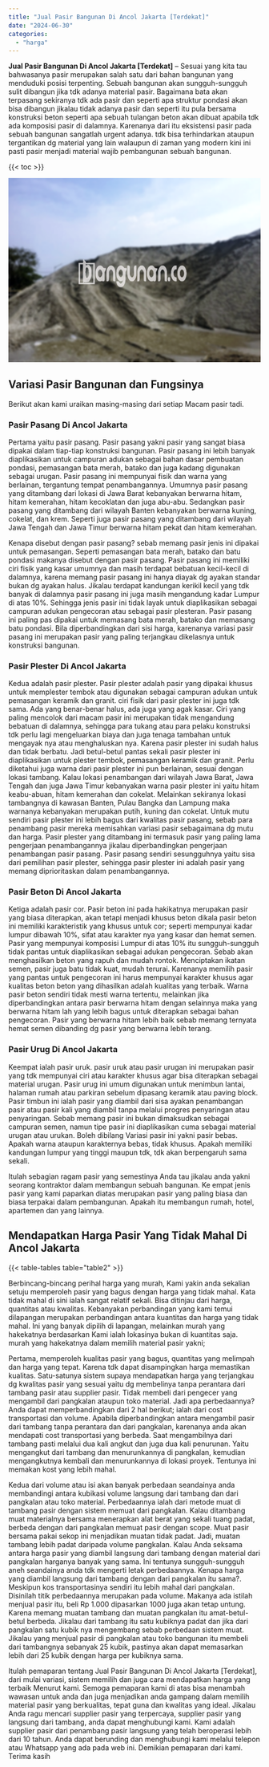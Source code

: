 ```yaml
---
title: "Jual Pasir Bangunan Di Ancol Jakarta [Terdekat]"
date: "2024-06-30"
categories: 
  - "harga"
---
```


**Jual Pasir Bangunan Di Ancol Jakarta \[Terdekat\]** – Sesuai yang kita tau bahwasanya pasir merupakan salah satu dari bahan bangunan yang menduduki posisi terpenting. Sebuah bangunan akan sungguh-sungguh sulit dibangun jika tdk adanya material pasir. Bagaimana bata akan terpasang sekiranya tdk ada pasir dan seperti apa struktur pondasi akan bisa dibangun jikalau tidak adanya pasir dan seperti itu pula bersama konstruksi beton seperti apa sebuah tulangan beton akan dibuat apabila tdk ada komposisi pasir di dalamnya. Karenanya dari itu eksistensi pasir pada sebuah bangunan sangatlah urgent adanya. tdk bisa terhindarkan ataupun tergantikan dg material yang lain walaupun di zaman yang modern kini ini pasti pasir menjadi material wajib pembangunan sebuah bangunan.

{{< toc >}}

![Jual Pasir Bangunan Di Ancol Jakarta [Terdekat]](/images/jual-pasir-bangunan-14.png)

## Variasi Pasir Bangunan dan Fungsinya

Berikut akan kami uraikan masing-masing dari setiap Macam pasir tadi.

### Pasir Pasang Di Ancol Jakarta

Pertama yaitu pasir pasang. Pasir pasang yakni pasir yang sangat biasa dipakai dalam tiap-tiap konstruksi bangunan. Pasir pasang ini lebih banyak diaplikasikan untuk campuran adukan sebagai bahan dasar pembuatan pondasi, pemasangan bata merah, batako dan juga kadang digunakan sebagai urugan. Pasir pasang ini mempunyai fisik dan warna yang berlainan, tergantung tempat penambangannya. Umumnya pasir pasang yang ditambang dari lokasi di Jawa Barat kebanyakan berwarna hitam, hitam kemerahan, hitam kecoklatan dan juga abu-abu. Sedangkan pasir pasang yang ditambang dari wilayah Banten kebanyakan berwarna kuning, cokelat, dan krem. Seperti juga pasir pasang yang ditambang dari wilayah Jawa Tengah dan Jawa Timur berwarna hitam pekat dan hitam kemerahan.

Kenapa disebut dengan pasir pasang? sebab memang pasir jenis ini dipakai untuk pemasangan. Seperti pemasangan bata merah, batako dan batu pondasi makanya disebut dengan pasir pasang. Pasir pasang ini memiliki ciri fisik yang kasar umumnya dan masih terdapat bebatuan kecil-kecil di dalamnya, karena memang pasir pasang ini hanya diayak dg ayakan standar bukan dg ayakan halus. Jikalau terdapat kandungan kerikil kecil yang tdk banyak di dalamnya pasir pasang ini juga masih mengandung kadar Lumpur di atas 10%. Sehingga jenis pasir ini tidak layak untuk diaplikasikan sebagai campuran adukan pengecoran atau sebagai pasir plesteran. Pasir pasang ini paling pas dipakai untuk memasang bata merah, batako dan memasang batu pondasi. Bila diperbandingkan dari sisi harga, karenanya variasi pasir pasang ini merupakan pasir yang paling terjangkau dikelasnya untuk konstruksi bangunan.

### Pasir Plester Di Ancol Jakarta

Kedua adalah pasir plester. Pasir plester adalah pasir yang dipakai khusus untuk memplester tembok atau digunakan sebagai campuran adukan untuk pemasangan keramik dan granit. ciri fisik dari pasir plester ini juga tdk sama. Ada yang benar-benar halus, ada juga yang agak kasar. Ciri yang paling mencolok dari macam pasir ini merupakan tidak mengandung bebatuan di dalamnya, sehingga para tukang atau para pelaku konstruksi tdk perlu lagi mengeluarkan biaya dan juga tenaga tambahan untuk mengayak nya atau menghaluskan nya. Karena pasir plester ini sudah halus dan tidak berbatu. Jadi betul-betul pantas sekali pasir plester ini diaplikasikan untuk plester tembok, pemasangan keramik dan granit. Perlu diketahui juga warna dari pasir plester ini pun berlainan, sesuai dengan lokasi tambang. Kalau lokasi penambangan dari wilayah Jawa Barat, Jawa Tengah dan juga Jawa Timur kebanyakan warna pasir plester ini yaitu hitam keabu-abuan, hitam kemerahan dan cokelat. Melainkan sekiranya lokasi tambangnya di kawasan Banten, Pulau Bangka dan Lampung maka warnanya kebanyakan merupakan putih, kuning dan cokelat. Untuk mutu sendiri pasir plester ini lebih bagus dari kwalitas pasir pasang, sebab para penambang pasir mereka memisahkan variasi pasir sebagaimana dg mutu dan harga. Pasir plester yang ditambang ini termasuk pasir yang paling lama pengerjaan penambangannya jikalau diperbandingkan pengerjaan penambangan pasir pasang. Pasir pasang sendiri sesungguhnya yaitu sisa dari pemilihan pasir plester, sehingga pasir plester ini adalah pasir yang memang diprioritaskan dalam penambangannya.

### Pasir Beton Di Ancol Jakarta

Ketiga adalah pasir cor. Pasir beton ini pada hakikatnya merupakan pasir yang biasa diterapkan, akan tetapi menjadi khusus beton dikala pasir beton ini memiliki karakteristik yang khusus untuk cor; seperti mempunyai kadar lumpur dibawah 10%, sifat atau karakter nya yang kasar dan hemat semen. Pasir yang mempunyai komposisi Lumpur di atas 10% itu sungguh-sungguh tidak pantas untuk diaplikasikan sebagai adukan pengecoran. Sebab akan menghasilkan beton yang rapuh dan mudah rontok. Menciptakan ikatan semen, pasir juga batu tidak kuat, mudah terurai. Karenanya memilih pasir yang pantas untuk pengecoran ini harus mempunyai karakter khusus agar kualitas beton beton yang dihasilkan adalah kualitas yang terbaik. Warna pasir beton sendiri tidak mesti warna tertentu, melainkan jika diperbandingkan antara pasir berwarna hitam dengan selainnya maka yang berwarna hitam lah yang lebih bagus untuk diterapkan sebagai bahan pengecoran. Pasir yang berwarna hitam lebih baik sebab memang ternyata hemat semen dibanding dg pasir yang berwarna lebih terang.

### Pasir Urug Di Ancol Jakarta

Keempat ialah pasir uruk. pasir uruk atau pasir urugan ini merupakan pasir yang tdk mempunyai ciri atau karakter khusus agar bisa diterapkan sebagai material urugan. Pasir urug ini umum digunakan untuk menimbun lantai, halaman rumah atau parkiran sebelum dipasang keramik atau paving block. Pasir timbun ini ialah pasir yang diambil dari sisa ayakan penambangan pasir atau pasir kali yang diambil tanpa melalui progres penyaringan atau penyaringan. Sebab memang pasir ini bukan dimaksudkan sebagai campuran semen, namun tipe pasir ini diaplikasikan cuma sebagai material urugan atau urukan. Boleh dibilang Variasi pasir ini yakni pasir bebas. Apakah warna ataupun karakternya bebas, tidak khusus. Apakah memiliki kandungan lumpur yang tinggi maupun tdk, tdk akan berpengaruh sama sekali.

Itulah sebagian ragam pasir yang semestinya Anda tau jikalau anda yakni seorang kontraktor dalam membangun sebuah bangunan. Ke empat jenis pasir yang kami paparkan diatas merupakan pasir yang paling biasa dan biasa terpakai dalam pembangunan. Apakah itu membangun rumah, hotel, apartemen dan yang lainnya.

## Mendapatkan Harga Pasir Yang Tidak Mahal Di Ancol Jakarta

{{< table-tables table="table2" >}}

Berbincang-bincang perihal harga yang murah, Kami yakin anda sekalian setuju memperoleh pasir yang bagus dengan harga yang tidak mahal. Kata tidak mahal di sini ialah sangat relatif sekali. Bisa ditinjau dari harga, quantitas atau kwalitas. Kebanyakan perbandingan yang kami temui dilapangan merupakan perbandingan antara kuantitas dan harga yang tidak mahal. Ini yang banyak dipilih di lapangan, melainkan murah yang hakekatnya berdasarkan Kami ialah lokasinya bukan di kuantitas saja. murah yang hakekatnya dalam memilih material pasir yakni;

Pertama, memperoleh kualitas pasir yang bagus, quantitas yang melimpah dan harga yang tepat. Karena tdk dapat disampingkan harga memastikan kualitas. Satu-satunya sistem supaya mendapatkan harga yang terjangkau dg kwalitas pasir yang sesuai yaitu dg membelinya tanpa perantara dari tambang pasir atau supplier pasir. Tidak membeli dari pengecer yang mengambil dari pangkalan ataupun toko material. Jadi apa perbedaannya? Anda dapat memperbandingkan dari 2 hal berikut; ialah dari cost transportasi dan volume. Apabila diperbandingkan antara mengambil pasir dari tambang tanpa perantara dan dari pangkalan, karenanya anda akan mendapati cost transportasi yang berbeda. Saat mengambilnya dari tambang pasti melalui dua kali angkut dan juga dua kali penurunan. Yaitu mengangkut dari tambang dan menurunkannya di pangkalan, kemudian mengangkutnya kembali dan menurunkannya di lokasi proyek. Tentunya ini memakan kost yang lebih mahal.

Kedua dari volume atau isi akan banyak perbedaan seandainya anda membandingi antara kubikasi volume langsung dari tambang dan dari pangkalan atau toko material. Perbedaannya ialah dari metode muat di tambang pasir dengan sistem memuat dari pangkalan. Kalau ditambang muat materialnya bersama menerapkan alat berat yang sekali tuang padat, berbeda dengan dari pangkalan memuat pasir dengan scope. Muat pasir bersama pakai sekop ini menjadikan muatan tidak padat. Jadi, muatan tambang lebih padat daripada volume pangkalan. Kalau Anda seksama antara harga pasir yang diambil langsung dari tambang dengan material dari pangkalan harganya banyak yang sama. Ini tentunya sungguh-sungguh aneh seandainya anda tdk mengerti letak perbedaannya. Kenapa harga yang diambil langsung dari tambang dengan dari pangkalan itu sama?. Meskipun kos transportasinya sendiri itu lebih mahal dari pangkalan. Disinilah titik perbedaannya merupakan pada volume. Makanya ada istilah menjual pasir itu, beli Rp 1.000 dipasarkan 1000 juga akan tetap untung. Karena memang muatan tambang dan muatan pangkalan itu amat-betul-betul berbeda. Jikalau dari tambang itu satu kubiknya padat dan jika dari pangkalan satu kubik nya mengembang sebab perbedaan sistem muat. Jikalau yang menjual pasir di pangkalan atau toko bangunan itu membeli dari tambangnya sebanyak 25 kubik, pastinya akan dapat memasarkan lebih dari 25 kubik dengan harga per kubiknya sama.

Itulah pemaparan tentang Jual Pasir Bangunan Di Ancol Jakarta \[Terdekat\], dari mulai variasi, sistem memilih dan juga cara mendapatkan harga yang terbaik Menurut kami. Semoga pemaparan kami di atas bisa menambah wawasan untuk anda dan juga menjadikan anda gampang dalam memilih material pasir yang berkualitas, tepat guna dan kwalitas yang ideal. Jikalau Anda ragu mencari supplier pasir yang terpercaya, supplier pasir yang langsung dari tambang, anda dapat menghubungi kami. Kami adalah supplier pasir dari penambang pasir langsung yang telah beroperasi lebih dari 10 tahun. Anda dapat berunding dan menghubungi kami melalui telepon atau Whatsapp yang ada pada web ini. Demikian pemaparan dari kami. Terima kasih
